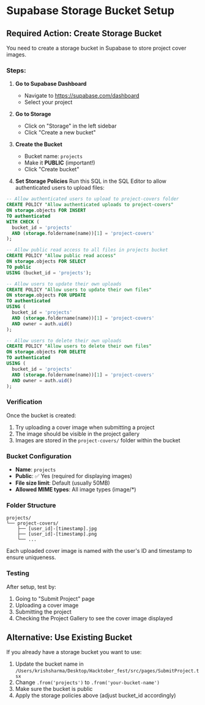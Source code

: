 # Supabase Storage Bucket Setup

## Required Action: Create Storage Bucket

You need to create a storage bucket in Supabase to store project cover images.

### Steps:

1. **Go to Supabase Dashboard**
   - Navigate to https://supabase.com/dashboard
   - Select your project

2. **Go to Storage**
   - Click on "Storage" in the left sidebar
   - Click "Create a new bucket"

3. **Create the Bucket**
   - Bucket name: `projects`
   - Make it **PUBLIC** (important!)
   - Click "Create bucket"

4. **Set Storage Policies**
   Run this SQL in the SQL Editor to allow authenticated users to upload files:

```sql
-- Allow authenticated users to upload to project-covers folder
CREATE POLICY "Allow authenticated uploads to project-covers"
ON storage.objects FOR INSERT
TO authenticated
WITH CHECK (
  bucket_id = 'projects' 
  AND (storage.foldername(name))[1] = 'project-covers'
);

-- Allow public read access to all files in projects bucket
CREATE POLICY "Allow public read access"
ON storage.objects FOR SELECT
TO public
USING (bucket_id = 'projects');

-- Allow users to update their own uploads
CREATE POLICY "Allow users to update their own files"
ON storage.objects FOR UPDATE
TO authenticated
USING (
  bucket_id = 'projects' 
  AND (storage.foldername(name))[1] = 'project-covers'
  AND owner = auth.uid()
);

-- Allow users to delete their own uploads
CREATE POLICY "Allow users to delete their own files"
ON storage.objects FOR DELETE
TO authenticated
USING (
  bucket_id = 'projects' 
  AND (storage.foldername(name))[1] = 'project-covers'
  AND owner = auth.uid()
);
```

### Verification

Once the bucket is created:
1. Try uploading a cover image when submitting a project
2. The image should be visible in the project gallery
3. Images are stored in the `project-covers/` folder within the bucket

### Bucket Configuration

- **Name**: `projects`
- **Public**: ✅ Yes (required for displaying images)
- **File size limit**: Default (usually 50MB)
- **Allowed MIME types**: All image types (image/*)

### Folder Structure

```
projects/
└── project-covers/
    ├── [user_id]-[timestamp].jpg
    ├── [user_id]-[timestamp].png
    └── ...
```

Each uploaded cover image is named with the user's ID and timestamp to ensure uniqueness.

### Testing

After setup, test by:
1. Going to "Submit Project" page
2. Uploading a cover image
3. Submitting the project
4. Checking the Project Gallery to see the cover image displayed

## Alternative: Use Existing Bucket

If you already have a storage bucket you want to use:
1. Update the bucket name in `/Users/krishsharma/Desktop/Hacktober_fest/src/pages/SubmitProject.tsx`
2. Change `.from('projects')` to `.from('your-bucket-name')`
3. Make sure the bucket is public
4. Apply the storage policies above (adjust bucket_id accordingly)





